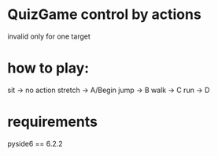 # QuizGame control by actions

invalid only for one target

# how to play:

sit -> no action
stretch -> A/Begin
jump -> B
walk -> C
run -> D

# requirements
pyside6 == 6.2.2